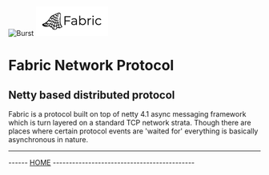 ![Burst](../../../../../../../../../documentation/burst_h_small.png "")
![Burst](../../../../../../../../burst-fabric-wave/doc/fabric_small.png "")

# Fabric Network Protocol

## Netty based distributed protocol
Fabric is a protocol built on top of netty 4.1 async messaging framework which is turn layered on a standard TCP network
strata. Though there are places where certain protocol events are 'waited for' everything is basically
asynchronous in nature.

---
------ [HOME](../../../../../../../../../readme.md) --------------------------------------------
